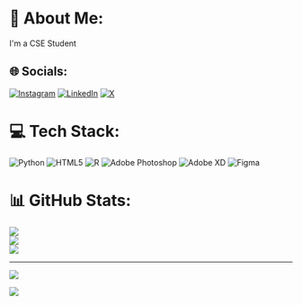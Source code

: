 # 💫 About Me:
I'm a CSE Student


## 🌐 Socials:
[![Instagram](https://img.shields.io/badge/Instagram-%23E4405F.svg?logo=Instagram&logoColor=white)](https://instagram.com/sushan.one16s) [![LinkedIn](https://img.shields.io/badge/LinkedIn-%230077B5.svg?logo=linkedin&logoColor=white)](https://linkedin.com/in/SushanS) [![X](https://img.shields.io/badge/X-black.svg?logo=X&logoColor=white)](https://x.com/sushan16s) 

# 💻 Tech Stack:
![Python](https://img.shields.io/badge/python-3670A0?style=flat&logo=python&logoColor=ffdd54) ![HTML5](https://img.shields.io/badge/html5-%23E34F26.svg?style=flat&logo=html5&logoColor=white) ![R](https://img.shields.io/badge/r-%23276DC3.svg?style=flat&logo=r&logoColor=white) ![Adobe Photoshop](https://img.shields.io/badge/adobe%20photoshop-%2331A8FF.svg?style=flat&logo=adobe%20photoshop&logoColor=white) ![Adobe XD](https://img.shields.io/badge/Adobe%20XD-470137?style=flat&logo=Adobe%20XD&logoColor=#FF61F6) ![Figma](https://img.shields.io/badge/figma-%23F24E1E.svg?style=flat&logo=figma&logoColor=white)
# 📊 GitHub Stats:
![](https://github-readme-stats.vercel.app/api?username=sushan16s&theme=dark&hide_border=false&include_all_commits=true&count_private=true)<br/>
![](https://github-readme-streak-stats.herokuapp.com/?user=sushan16s&theme=dark&hide_border=false)<br/>
![](https://github-readme-stats.vercel.app/api/top-langs/?username=sushan16s&theme=dark&hide_border=false&include_all_commits=true&count_private=true&layout=compact)

---
[![](https://visitcount.itsvg.in/api?id=sushan16s&icon=0&color=0)](https://visitcount.itsvg.in)

<!-- Proudly created with GPRM ( https://gprm.itsvg.in ) -->
[![](https://visitcount.itsvg.in/api?id=sushan16s&label=Profile%20Views&color=0&icon=0&pretty=false)](https://visitcount.itsvg.in)

